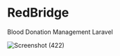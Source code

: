 # RedBridge
Blood Donation Management Laravel

![Screenshot (422)](https://github.com/user-attachments/assets/e7d6be76-f1c3-42fb-9765-ce023bfa067f)

